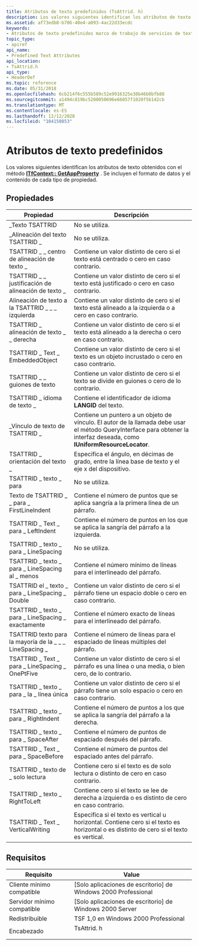 ```yaml
---
title: Atributos de texto predefinidos (TsAttrid. h)
description: Los valores siguientes identifican los atributos de texto obtenidos con el método ITfContext GetAppProperty. Se incluyen el formato de datos y el contenido de cada tipo de propiedad.
ms.assetid: af73edb8-b706-40e4-a093-4ac22d33ecdc
keywords:
- Atributos de texto predefinidos marco de trabajo de servicios de texto
topic_type:
- apiref
api_name:
- Predefined Text Attributes
api_location:
- TsAttrid.h
api_type:
- HeaderDef
ms.topic: reference
ms.date: 05/31/2018
ms.openlocfilehash: 6cb214f6c555b589c52e9916325e38b46b0bfb88
ms.sourcegitcommit: a1494c819bc5200050696e66057f1020f5b142cb
ms.translationtype: MT
ms.contentlocale: es-ES
ms.lasthandoff: 12/12/2020
ms.locfileid: "104150853"
---
```

# <a name="predefined-text-attributes"></a>Atributos de texto predefinidos

Los valores siguientes identifican los atributos de texto obtenidos con el método [**ITfContext:: GetAppProperty**](/windows/desktop/api/msctf/nf-msctf-itfcontext-getappproperty) . Se incluyen el formato de datos y el contenido de cada tipo de propiedad.

## <a name="properties"></a>Propiedades



| Propiedad                                     | Descripción                                                                                                                                              |
|----------------------------------------------|----------------------------------------------------------------------------------------------------------------------------------------------------------|
| \_Texto TSATTRID                               | No se utiliza.                                                                                                                                                |
| \_Alineación del texto TSATTRID \_                    | No se utiliza.                                                                                                                                                |
| TSATTRID \_ \_ centro de alineación de texto \_            | Contiene un valor distinto de cero si el texto está centrado o cero en caso contrario.                                                                                      |
| TSATTRID \_ \_ justificación de alineación de texto \_           | Contiene un valor distinto de cero si el texto está justificado o cero en caso contrario.                                                                                     |
| Alineación de texto a la TSATTRID \_ \_ \_ izquierda              | Contiene un valor distinto de cero si el texto está alineado a la izquierda o a cero en caso contrario.                                                                                  |
| TSATTRID \_ alineación de texto \_ \_ derecha             | Contiene un valor distinto de cero si el texto está alineado a la derecha o cero en caso contrario.                                                                                 |
| TSATTRID \_ Text \_ EmbeddedObject               | Contiene un valor distinto de cero si el texto es un objeto incrustado o cero en caso contrario.                                                                            |
| TSATTRID \_ \_ guiones de texto                  | Contiene un valor distinto de cero si el texto se divide en guiones o cero de lo contrario.                                                                                    |
| TSATTRID \_ idioma de texto \_                     | Contiene el identificador de idioma **LANGID** del texto.                                                                                                 |
| \_Vínculo de texto de TSATTRID \_                         | Contiene un puntero a un objeto de vínculo. El autor de la llamada debe usar el método QueryInterface para obtener la interfaz deseada, como **IUniformResourceLocator**. |
| TSATTRID \_ orientación del texto \_                  | Especifica el ángulo, en décimas de grado, entre la línea base de texto y el eje x del dispositivo.                                                          |
| TSATTRID \_ texto \_ para                         | No se utiliza.                                                                                                                                                |
| Texto de TSATTRID \_ \_ para \_ FirstLineIndent        | Contiene el número de puntos que se aplica sangría a la primera línea de un párrafo.                                                                            |
| TSATTRID \_ Text \_ para \_ LeftIndent             | Contiene el número de puntos en los que se aplica la sangría del párrafo a la izquierda.                                                                              |
| TSATTRID \_ texto \_ para \_ LineSpacing            | No se utiliza.                                                                                                                                                |
| TSATTRID \_ texto \_ para \_ LineSpacing al \_ menos   | Contiene el número mínimo de líneas para el interlineado del párrafo.                                                                              |
| TSATTRID el \_ texto \_ para \_ LineSpacing \_ Double    | Contiene un valor distinto de cero si el párrafo tiene un espacio doble o cero en caso contrario.                                                                            |
| TSATTRID \_ texto \_ para \_ LineSpacing \_ exactamente   | Contiene el número exacto de líneas para el interlineado del párrafo.                                                                                |
| TSATTRID texto para la mayoría de la \_ \_ \_ LineSpacing \_  | Contiene el número de líneas para el espaciado de líneas múltiples del párrafo.                                                                             |
| TSATTRID \_ Text \_ para \_ LineSpacing \_ OnePtFive | Contiene un valor distinto de cero si el párrafo es una línea o una media, o bien cero, de lo contrario.                                                             |
| TSATTRID \_ texto \_ para \_ la \_ línea única    | Contiene un valor distinto de cero si el párrafo tiene un solo espacio o cero en caso contrario.                                                                            |
| TSATTRID \_ texto \_ para \_ RightIndent            | Contiene el número de puntos a los que se aplica la sangría del párrafo a la derecha.                                                                             |
| TSATTRID \_ texto \_ para \_ SpaceAfter             | Contiene el número de puntos de espaciado después del párrafo.                                                                                            |
| TSATTRID \_ Text \_ para \_ SpaceBefore            | Contiene el número de puntos del espaciado antes del párrafo.                                                                                           |
| TSATTRID \_ texto de \_ solo lectura                     | Contiene cero si el texto es de solo lectura o distinto de cero en caso contrario.                                                                                             |
| TSATTRID \_ texto \_ RightToLeft                  | Contiene cero si el texto se lee de derecha a izquierda o es distinto de cero en caso contrario.                                                                                 |
| TSATTRID \_ Text \_ VerticalWriting              | Especifica si el texto es vertical u horizontal. Contiene cero si el texto es horizontal o es distinto de cero si el texto es vertical.                             |



 

## <a name="requirements"></a>Requisitos



| Requisito | Value |
|-------------------------------------|---------------------------------------------------------------------------------------|
| Cliente mínimo compatible<br/> | \[Solo aplicaciones de escritorio\] de Windows 2000 Professional<br/>                            |
| Servidor mínimo compatible<br/> | \[Solo aplicaciones de escritorio\] de Windows 2000 Server<br/>                                  |
| Redistribuible<br/>          | TSF 1,0 en Windows 2000 Professional<br/>                                       |
| Encabezado<br/>                   | <dl> <dt>TsAttrid. h</dt> </dl> |



 

